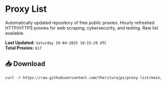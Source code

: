 # Proxy List

Automatically updated repository of free public proxies. Hourly refreshed HTTP/HTTPS proxies for web scraping, cybersecurity, and testing. Raw list available.

**Last Updated:** `Saturday 19-04-2025 10:15:29 UTC`  
**Total Proxies:** `617`

## 📥 Download
```bash
curl -O https://raw.githubusercontent.com/theriturajps/proxy-list/main/proxies.txt
